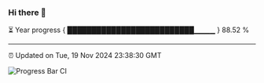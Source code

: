 ### Hi there 👋

⏳ Year progress { ██████████████████████████▁▁▁▁ } 88.52 %

---

⏰ Updated on Tue, 19 Nov 2024 23:38:30 GMT

![Progress Bar CI](https://github.com/IshwaranRudhara/GIT-ACTION/workflows/Progress%20Bar%20CI/badge.svg)
